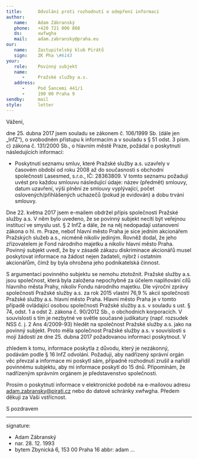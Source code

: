 ```yaml
---
title:      Odvolání proti rozhodnutí o odepření informací
author:
   name:    Adam Zábranský
   phone:   +420 721 006 868
   ds:      xwfwgha
   mail:    adam.zabransky@praha.eu
our:
   name:    Zastupitelský klub Pirátů
   sign:    ZK Pha \#6143
your:
   role:    Povinný subjekt
   name:    
      -     Pražské služby a.s.
   address:
      -     Pod Šancemi 441/1
      -     190 00 Praha 9
sendby:     mail
style:      letter
---
```


Vážení,

dne 25. dubna 2017 jsem souladu se zákonem č. 106/1999 Sb. (dále jen „InfZ“), o svobodném přístupu k informacím a v souladu s § 51 odst. 3 písm. c) zákona č. 131/2000 Sb., o hlavním městě Praze, požádal o poskytnutí následujících informací: 

* Poskytnutí seznamu smluv, které Pražské služby a.s. uzavřely v časovém období od roku 2008 až do současnosti s obchodní společností Lasesmed, s.r.o., IČ: 28363809. V tomto seznamu požaduji uvést pro každou smlouvu následující údaje: název (předmět) smlouvy, datum uzavření, výši plnění ze smlouvy vyplývající, počet oslovených/přihlášených uchazečů (pokud je evidován) a dobu trvání smlouvy.

Dne 22. května 2017 jsem e-mailem obdržel přípis společnosti Pražské služby a.s. V něm bylo uvedeno, že se povinný subjekt necítí být veřejnou institucí ve smyslu ust. § 2 InfZ a dále, že na něj nedopadají ustanovení zákona o hl. m. Praze, neboť hlavní město Praha je sice jedním akcionářem Pražských služeb a.s., nicméně nikoliv jediným. Rovněž dodal, že jeho zřizovatelem je Fond národního majetku a nikoliv hlavní město Praha. Povinný subjekt uvedl, že by v zásadě zákazu diskriminace akcionářů musel poskytovat informace na žádost nejen žadateli, nýbrž i ostatním akcionářům, čímž by byla ohrožena jeho podnikatelská činnost.

S argumentací povinného subjektu se nemohu ztotožnit. Pražské služby a.s. jsou společnost, která byla založena nepochybně za účelem naplňování cílů hlavního města Prahy, nikoliv Fondu národního majetku. Dle výroční zprávy společnosti Pražské služby a.s. za rok 2015 vlastní 76,9 % akcií společnosti Pražské služby a.s. hlavní město Praha. Hlavní město Praha je v tomto případě ovládající osobou společnosti Pražské služby a.s. v souladu s ust. § 74, odst. 1 a odst 2. zákona č. 90/2012 Sb., o obchodních korporacích. V souvislosti s tím je nezbytné ve světle současné judikatury (např. rozsudek NSS č. j. 2 Ans 4/2009-93) hledět na společnost Pražské služby a.s. jako na povinný subjekt. Proto měla společnost Pražské služby a.s. v souvislosti s mojí žádostí ze dne 25. dubna 2017 požadovanou informaci poskytnout. V

zhledem k tomu, informace poskytla z důvodu, který je nezákonný, podávám podle § 16 InfZ odvolání. Požaduji, aby nadřízený správní orgán věc převzal a informace mi poskytl sám, případně rozhodnutí zrušil a nařídil povinnému subjektu, aby mi informace poskytl do 15 dnů. Připomínám, že nadřízeným správním orgánem je představenstvo společnosti.

Prosím o poskytnutí informace v elektronické podobě na e-mailovou adresu adam.zabransky@pirati.cz nebo do datové schránky xwfwgha. Předem děkuji za Vaši vstřícnost. 

S pozdravem

---
signature:
  - Adam Zábranský
  - nar. 28. 12. 1993
  - bytem Zbynická 6, 153 00 Praha 16
abbr:       adam
...
